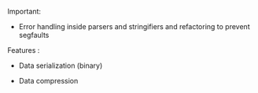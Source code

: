 Important: 

- Error handling inside parsers and stringifiers and refactoring to prevent segfaults

Features :

- Data serialization (binary)

- Data compression